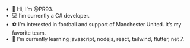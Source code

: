- 👋 Hi, I’m @PR93.
- :computer: I’m currently a C# developer. 
- :soccer: I’m interested in football and support of Manchester United. It’s my favorite team.
- 🌱 I’m currently learning javascript, nodejs, react, tailwind, flutter, net 7.
